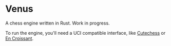 # Venus

A chess engine written in Rust. Work in progress.

To run the engine, you'll need a UCI compatible interface, like [Cutechess](https://cutechess.com/) or [En Croissant](https://encroissant.org/).
